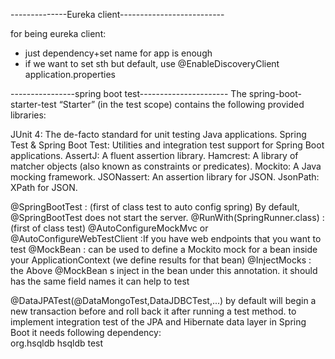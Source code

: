 --------------Eureka client--------------------------

for being eureka client:
- just dependency+set name for app is enough
- if we want to set sth but default, use
@EnableDiscoveryClient
application.properties


----------------spring boot test----------------------
The spring-boot-starter-test “Starter” (in the test scope) contains the following provided libraries:

JUnit 4: The de-facto standard for unit testing Java applications.
Spring Test & Spring Boot Test: Utilities and integration test support for Spring Boot applications.
AssertJ: A fluent assertion library.
Hamcrest: A library of matcher objects (also known as constraints or predicates).
Mockito: A Java mocking framework.
JSONassert: An assertion library for JSON.
JsonPath: XPath for JSON.


@SpringBootTest : (first of class test to auto config spring) By default, @SpringBootTest does not start the server. 
@RunWith(SpringRunner.class) : (first of class test)
@AutoConfigureMockMvc or @AutoConfigureWebTestClient  :If you have web endpoints that you want to test 
@MockBean : can be used to define a Mockito mock for a bean inside your ApplicationContext (we define results for that bean)
@InjectMocks : the Above @MockBean s inject in the bean under this annotation. it should has the same field names
it can help to test


@DataJPATest(@DataMongoTest,DataJDBCTest,...) by default will begin a new transaction before and roll back it after running a test method.
 to implement integration test of the JPA and Hibernate data layer in Spring Boot
 it needs following dependency:
 <dependency>  
     <groupId>org.hsqldb</groupId>
     <artifactId>hsqldb</artifactId>
     <scope>test</scope>
 </dependency>  